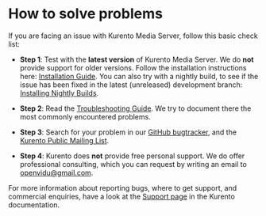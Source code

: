 # How to solve problems

If you are facing an issue with Kurento Media Server, follow this basic check list:

* **Step 1**: Test with the **latest version** of Kurento Media Server. We do **not** provide support for older versions. Follow the installation instructions here: [Installation Guide](https://doc-kurento.readthedocs.io/en/latest/user/installation.html). You can also try with a nightly build, to see if the issue has been fixed in the latest (unreleased) development branch: [Installing Nightly Builds](https://doc-kurento.readthedocs.io/en/latest/user/installation_dev.html).

* **Step 2**: Read the [Troubleshooting Guide](https://doc-kurento.readthedocs.io/en/latest/user/troubleshooting.html). We try to document there the most commonly encountered problems.

* **Step 3**: Search for your problem in our [GitHub bugtracker](https://github.com/Kurento/bugtracker/issues), and the [Kurento Public Mailing List](https://groups.google.com/forum/#!forum/kurento).

* **Step 4**: Kurento does **not** provide free personal support. We do offer professional consulting, which you can request by writing an email to openvidu@gmail.com.

For more information about reporting bugs, where to get support, and commercial enquiries, have a look at the [Support page](https://doc-kurento.readthedocs.io/en/latest/user/support.html) in the Kurento documentation.
